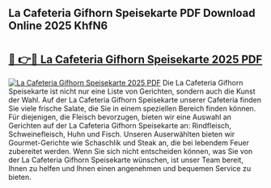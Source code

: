 ## La Cafeteria Gifhorn Speisekarte PDF Download Online 2025 KhfN6

# <h2><a href="http://gc8l6cr.nevu.top/?p=La+Cafeteria+Gifhorn+Speisekarte">🔗 👉🔴 La Cafeteria Gifhorn Speisekarte 2025 PDF</a></h2>

[![La Cafeteria Gifhorn Speisekarte 2025 PDF](https://i.imgur.com/dBaPXMq.png)](http://gc8l6cr.nevu.top/?p=La+Cafeteria+Gifhorn+Speisekarte)
Die La Cafeteria Gifhorn Speisekarte ist nicht nur eine Liste von Gerichten, sondern auch die Kunst der Wahl. Auf der La Cafeteria Gifhorn Speisekarte unserer Cafeteria finden Sie viele frische Salate, die Sie in einem speziellen Bereich finden können. Für diejenigen, die Fleisch bevorzugen, bieten wir eine Auswahl an Gerichten auf der La Cafeteria Gifhorn Speisekarte an: Rindfleisch, Schweinefleisch, Huhn und Fisch. Unseren Auserwählten bieten wir Gourmet-Gerichte wie Schaschlik und Steak an, die bei lebendem Feuer zubereitet werden. Wenn Sie sich nicht entscheiden können, was Sie von der La Cafeteria Gifhorn Speisekarte wünschen, ist unser Team bereit, Ihnen zu helfen und Ihnen einen angenehmen und bequemen Service zu bieten.
